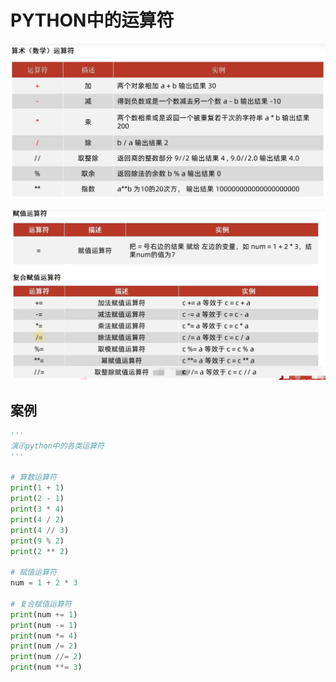 # PYTHON中的运算符

![image-20240907190748735](assets\image-20240907190748735.png)

![image-20240907191407266](assets\image-20240907191407266.png)

## 案例

```python
'''
演示python中的各类运算符
'''

# 算数运算符
print(1 + 1)
print(2 - 1)
print(3 * 4)
print(4 / 2)
print(4 // 3)
print(9 % 2)
print(2 ** 2) 

# 赋值运算符
num = 1 + 2 * 3

# 复合赋值运算符
print(num += 1)
print(num -= 1)
print(num *= 4)
print(num /= 2)
print(num //= 2)
print(num **= 3)
```

